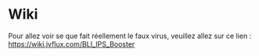 # Wiki
Pour allez voir se que fait réellement le faux virus, veuillez allez sur ce lien : https://wiki.jvflux.com/BLI_IPS_Booster